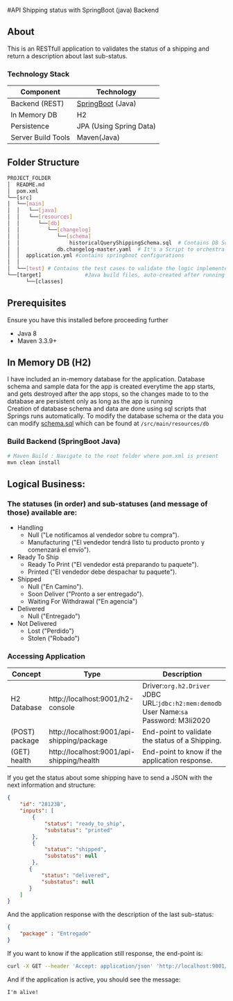 #API Shipping status with SpringBoot (java) Backend

## About
This is an RESTfull application to validates the status of a shipping and return a description about last sub-status.

### Technology Stack
Component         | Technology
---               | ---
Backend (REST)    | [SpringBoot](https://projects.spring.io/spring-boot) (Java)
In Memory DB      | H2
Persistence       | JPA (Using Spring Data)
Server Build Tools| Maven(Java)

## Folder Structure
```bash
PROJECT_FOLDER
│  README.md
│  pom.xml
└──[src]
│  └──[main]
│  │   └──[java]
│  │   └──[resources]
│  │      └──[db]
│  │         └──[changelog]
│  │            └──[schema]
│  │                historicalQueryShippingSchema.sql  # Contains DB Script to create tables that executes during the App Startup.
│  │            db.changelog-master.yaml  # It's a Script to orchestra how to create the tables on the database.
│  │  application.yml #contains springboot configurations
│  │
│  └──[test] # Contains the test cases to validate the logic implemented in the application.
└──[target]              #Java build files, auto-created after running java build: mvn install
      └──[classes]
```

## Prerequisites
Ensure you have this installed before proceeding further
- Java 8
- Maven 3.3.9+

## In Memory DB (H2)
I have included an in-memory database for the application. Database schema and sample data for the app is created everytime the app starts, and gets destroyed after the app stops, so the changes made to to the database are persistent only as long as the app is running
<br/>
Creation of database schema and data are done using sql scripts that Springs runs automatically.
To modify the database schema or the data you can modify [schema.sql](./src/main/resources/db/changelog/historicalQueryShippingSchema.sql) which can be found at
 `/src/main/resources/db`



### Build Backend (SpringBoot Java)
```bash
# Maven Build : Navigate to the root folder where pom.xml is present
mvn clean install
```

## Logical Business:
### The statuses (in order) and sub-statuses (and message of those) available are:

- Handling
    - Null (​"Le notificamos al vendedor sobre tu compra​").
    - Manufacturing ("El vendedor tendrá listo tu producto pronto y comenzará el envío​").
- Ready To Ship
    - Ready To Print ("El vendedor está preparando tu paquete​").
    - Printed ("El vendedor debe despachar tu paquete​").
- Shipped
    - Null ("En Camino").
    - Soon Deliver ("Pronto a ser entregado​").
    - Waiting For Withdrawal ("En agencia")
- Delivered
    - Null ("Entregado​")
- Not Delivered
    - Lost ("Perdido​")
    - Stolen ("Robado​")


### Accessing Application

| Concept               | Type                                              | Description                                                                                               |
| ------                | ------------                                      | ----------                                                                                                |
| H2 Database           | http://localhost:9001/h2-console                  | Driver:`org.h2.Driver` <br/> JDBC URL:`jdbc:h2:mem:demodb` <br/> User Name:`sa` <br/> Password: M3li2020  |
| (POST) package        | http://localhost:9001/api-shipping/package        | End-point to validate the status of a Shipping.                                                           |
| (GET) health          | http://localhost:9001/api-shipping/health         | End-point to know if the application response.                                                            |



If you get the status about some shipping have to send a JSON with the next information and structure:

```json
{
    "id": "28123B",
    "inputs": [
        {
            "status": "ready_to_ship",
            "substatus": "printed"
        },
        {
            "status": "shipped",
            "substatus": null
        },
       {
           "status": "delivered",
           "substatus": null
       }
    ]
}
```

And the application response with the description of the last sub-status:

```json
{
    "package" : "Entregado"
}
```


If you want to know if the application still response, the end-point is:

```bash
curl -X GET --header 'Accept: application/json' 'http://localhost:9001/api-shipping/health'
```

And if the application is active, you should see the message:

```
I'm alive!
```
